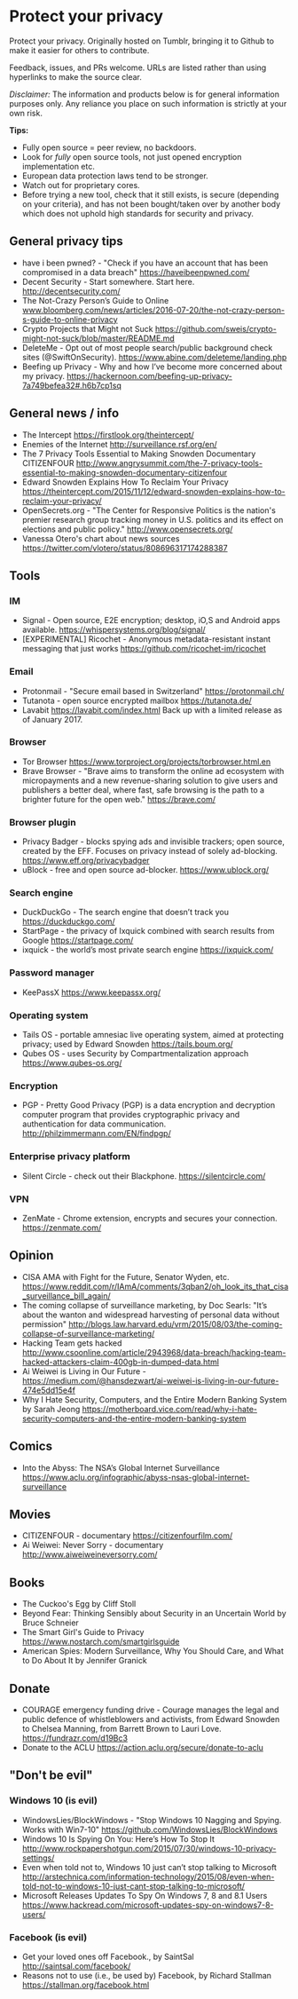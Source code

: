 # Protect your privacy
Protect your privacy. Originally hosted on Tumblr, bringing it to Github to make it easier for others to contribute.

Feedback, issues, and PRs welcome. URLs are listed rather than using hyperlinks to make the source clear.

_Disclaimer:_ The information and products below is for general information purposes only. Any reliance you place on such information is strictly at your own risk.

**Tips:**

- Fully open source = peer review, no backdoors. 
- Look for _fully_ open source tools, not just opened encryption implementation etc. 
- European data protection laws tend to be stronger. 
- Watch out for proprietary cores. 
- Before trying a new tool, check that it still exists, is secure (depending on your criteria), and has not been bought/taken over by another body which does not uphold high standards for security and privacy. 

## General privacy tips

- have i been pwned? - "Check if you have an account that has been compromised in a data breach" https://haveibeenpwned.com/
- Decent Security - Start somewhere. Start here. http://decentsecurity.com/
- The Not-Crazy Person’s Guide to Online www.bloomberg.com/news/articles/2016-07-20/the-not-crazy-person-s-guide-to-online-privacy
- Crypto Projects that Might not Suck https://github.com/sweis/crypto-might-not-suck/blob/master/README.md
- DeleteMe - Opt out of most people search/public background check sites (@SwiftOnSecurity). https://www.abine.com/deleteme/landing.php
- Beefing up Privacy - Why and how I’ve become more concerned about my privacy. https://hackernoon.com/beefing-up-privacy-7a749befea32#.h6b7cp1sq

## General news / info
- The Intercept https://firstlook.org/theintercept/
- Enemies of the Internet http://surveillance.rsf.org/en/
- The 7 Privacy Tools Essential to Making Snowden Documentary CITIZENFOUR http://www.angrysummit.com/the-7-privacy-tools-essential-to-making-snowden-documentary-citizenfour
- Edward Snowden Explains How To Reclaim Your Privacy https://theintercept.com/2015/11/12/edward-snowden-explains-how-to-reclaim-your-privacy/
- OpenSecrets.org - "The Center for Responsive Politics is the nation's premier research group tracking money in U.S. politics and its effect on elections and public policy." http://www.opensecrets.org/
- Vanessa Otero's chart about news sources https://twitter.com/vlotero/status/808696317174288387

## Tools

### IM
- Signal - Open source, E2E encryption; desktop, iO,S and Android apps available. https://whispersystems.org/blog/signal/
- [EXPERIMENTAL] Ricochet - Anonymous metadata-resistant instant messaging that just works https://github.com/ricochet-im/ricochet

### Email
- Protonmail - "Secure email based in Switzerland" https://protonmail.ch/
- Tutanota - open source encrypted mailbox https://tutanota.de/
- Lavabit https://lavabit.com/index.html Back up with a limited release as of January 2017.

### Browser
- Tor Browser https://www.torproject.org/projects/torbrowser.html.en
- Brave Browser - "Brave aims to transform the online ad ecosystem with micropayments and a new revenue-sharing solution to give users and publishers a better deal, where fast, safe browsing is the path to a brighter future for the open web." https://brave.com/

### Browser plugin
- Privacy Badger - blocks spying ads and invisible trackers; open source, created by the EFF. Focuses on privacy instead of solely ad-blocking.  https://www.eff.org/privacybadger
- uBlock - free and open source ad-blocker. https://www.ublock.org/

### Search engine
- DuckDuckGo - The search engine that doesn’t track you https://duckduckgo.com/
- StartPage - the privacy of Ixquick combined with search results from Google https://startpage.com/
- ixquick - the world’s most private search engine https://ixquick.com/

### Password manager
- KeePassX https://www.keepassx.org/

### Operating system
- Tails OS - portable amnesiac live operating system, aimed at protecting privacy; used by Edward Snowden https://tails.boum.org/
- Qubes OS - uses Security by Compartmentalization approach https://www.qubes-os.org/ 

### Encryption
- PGP - Pretty Good Privacy (PGP) is a data encryption and decryption computer program that provides cryptographic privacy and authentication for data communication. http://philzimmermann.com/EN/findpgp/

### Enterprise privacy platform
- Silent Circle - check out their Blackphone. https://silentcircle.com/

### VPN
- ZenMate - Chrome extension, encrypts and secures your connection. https://zenmate.com/

## Opinion

- CISA AMA with Fight for the Future, Senator Wyden, etc. https://www.reddit.com/r/IAmA/comments/3qban2/oh_look_its_that_cisa_surveillance_bill_again/
- The coming collapse of surveillance marketing, by Doc Searls: "It’s about the wanton and widespread harvesting of personal data without permission" http://blogs.law.harvard.edu/vrm/2015/08/03/the-coming-collapse-of-surveillance-marketing/
- Hacking Team gets hacked http://www.csoonline.com/article/2943968/data-breach/hacking-team-hacked-attackers-claim-400gb-in-dumped-data.html
- Ai Weiwei is Living in Our Future - https://medium.com/@hansdezwart/ai-weiwei-is-living-in-our-future-474e5dd15e4f
- Why I Hate Security, Computers, and the Entire Modern Banking System by Sarah Jeong https://motherboard.vice.com/read/why-i-hate-security-computers-and-the-entire-modern-banking-system

## Comics

- Into the Abyss: The NSA’s Global Internet Surveillance https://www.aclu.org/infographic/abyss-nsas-global-internet-surveillance 

## Movies
- CITIZENFOUR - documentary https://citizenfourfilm.com/
- Ai Weiwei: Never Sorry - documentary http://www.aiweiweineversorry.com/

## Books
- The Cuckoo's Egg by Cliff Stoll
- Beyond Fear: Thinking Sensibly about Security in an Uncertain World by Bruce Schneier
- The Smart Girl's Guide to Privacy https://www.nostarch.com/smartgirlsguide
- American Spies: Modern Surveillance, Why You Should Care, and What to Do About It by Jennifer Granick

## Donate
* COURAGE emergency funding drive - Courage manages the legal and public defence of whistleblowers and activists, from Edward Snowden to Chelsea Manning, from Barrett Brown to Lauri Love. https://fundrazr.com/d19Bc3
* Donate to the ACLU https://action.aclu.org/secure/donate-to-aclu

## "Don't be evil"

### Windows 10 (is evil)
* WindowsLies/BlockWindows - "Stop Windows 10 Nagging and Spying. Works with Win7-10" https://github.com/WindowsLies/BlockWindows
* Windows 10 Is Spying On You: Here’s How To Stop It http://www.rockpapershotgun.com/2015/07/30/windows-10-privacy-settings/
* Even when told not to, Windows 10 just can’t stop talking to Microsoft http://arstechnica.com/information-technology/2015/08/even-when-told-not-to-windows-10-just-cant-stop-talking-to-microsoft/
* Microsoft Releases Updates To Spy On Windows 7, 8 and 8.1 Users https://www.hackread.com/microsoft-updates-spy-on-windows7-8-users/

### Facebook (is evil)
* Get your loved ones off Facebook., by SaintSal http://saintsal.com/facebook/
* Reasons not to use (i.e., be used by) Facebook, by Richard Stallman https://stallman.org/facebook.html
